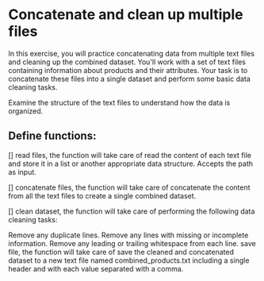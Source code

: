 # Concatenate and clean up multiple files
In this exercise, you will practice concatenating data from multiple text files and cleaning up the combined dataset.
You'll work with a set of text files containing information about products and their attributes.
Your task is to concatenate these files into a single dataset and perform some basic data cleaning tasks.

Examine the structure of the text files to understand how the data is organized.

## Define functions:

[] read files, the function will take care of read the content of each text file and store it in a list or another appropriate data structure. Accepts the path as input.

[] concatenate files, the function will take care of concatenate the content from all the text files to create a single combined dataset.

[] clean dataset, the function will take care of performing the following data cleaning tasks:

Remove any duplicate lines.
Remove any lines with missing or incomplete information.
Remove any leading or trailing whitespace from each line.
save file, the function will take care of save the cleaned and concatenated dataset to a new text file named combined_products.txt including a single header and with each value separated with a comma.
